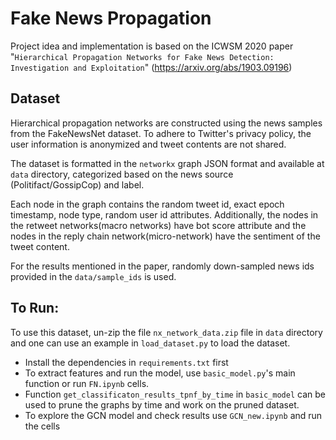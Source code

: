 # Fake News Propagation
Project idea and implementation is based on the ICWSM 2020 paper "`Hierarchical Propagation Networks for Fake News Detection: Investigation and Exploitation`" (https://arxiv.org/abs/1903.09196)

## Dataset
Hierarchical propagation networks are constructed using the news samples from the FakeNewsNet dataset. 
To adhere to Twitter's privacy policy, the user information is anonymized and tweet contents are not shared.

The dataset is formatted in the `networkx` graph JSON format
 and available at `data` directory, categorized based on the news source (Politifact/GossipCop) and label.

Each node in the graph contains the random tweet id, exact epoch timestamp, node type, random user id attributes.
Additionally, the nodes in the retweet networks(macro networks) have bot score attribute and
the nodes in the reply chain network(micro-network) have the sentiment of the tweet content.

For the results mentioned in the paper, randomly down-sampled news ids provided in the `data/sample_ids` is used.


## To Run:
To use this dataset, un-zip the file `nx_network_data.zip` file in `data` directory and one can use an example in `load_dataset.py` to load the dataset.

- Install the dependencies in `requirements.txt` first
- To extract features and run the model, use `basic_model.py`'s main function or run `FN.ipynb` cells. 
- Function `get_classificaton_results_tpnf_by_time` in `basic_model` can be used to prune the graphs by time and work on the pruned dataset.
- To explore the GCN model and check results use `GCN_new.ipynb` and run the cells
